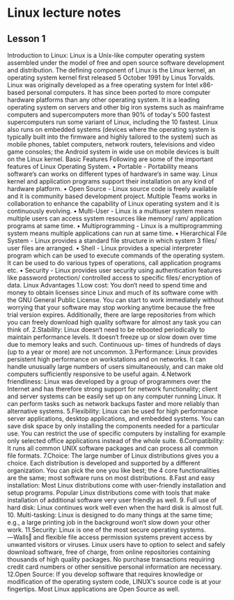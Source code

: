 # Linux lecture notes
## Lesson 1
Introduction to Linux: Linux is a Unix-like computer operating system assembled under the model of free and open source software development and distribution. The defining component of Linux is the Linux kernel, an operating system kernel first released 5 October 1991 by Linus Torvalds. Linux was originally developed as a free operating system for Intel x86-based personal computers. It has since been ported to more computer hardware platforms than any other operating system. It is a leading operating system on servers and other big iron systems such as mainframe computers and supercomputers more than 90% of today's 500 fastest supercomputers run some variant of Linux, including the 10 fastest. Linux also runs on embedded systems (devices where the operating system is typically built into the firmware and highly tailored to the system) such as mobile phones, tablet computers, network routers, televisions and video game consoles; the Android system in wide use on mobile devices is built on the Linux kernel. Basic Features Following are some of the important features of Linux Operating System. • Portable - Portability means software‘s can works on different types of hardware‘s in same way. Linux kernel and application programs support their installation on any kind of hardware platform. • Open Source - Linux source code is freely available and it is community based development project. Multiple Teams works in collaboration to enhance the capability of Linux operating system and it is continuously evolving. • Multi-User - Linux is a multiuser system means multiple users can access system resources like memory/ ram/ application programs at same time. • Multiprogramming - Linux is a multiprogramming system means multiple applications can run at same time. • Hierarchical File System - Linux provides a standard file structure in which system 3 files/ user files are arranged. • Shell - Linux provides a special interpreter program which can be used to execute commands of the operating system. It can be used to do various types of operations, call application programs etc. • Security - Linux provides user security using authentication features like password protection/ controlled access to specific files/ encryption of data. Linux Advantages 1.Low cost: You don‘t need to spend time and money to obtain licenses since Linux and much of its software come with the GNU General Public License. You can start to work immediately without worrying that your software may stop working anytime because the free trial version expires. Additionally, there are large repositories from which you can freely download high quality software for almost any task you can think of. 2.Stability: Linux doesn‘t need to be rebooted periodically to maintain performance levels. It doesn‘t freeze up or slow down over time due to memory leaks and such. Continuous up- times of hundreds of days (up to a year or more) are not uncommon. 3.Performance: Linux provides persistent high performance on workstations and on networks. It can handle unusually large numbers of users simultaneously, and can make old computers sufficiently responsive to be useful again. 4.Network friendliness: Linux was developed by a group of programmers over the Internet and has therefore strong support for network functionality; client and server systems can be easily set up on any computer running Linux. It can perform tasks such as network backups faster and more reliably than alternative systems. 5.Flexibility: Linux can be used for high performance server applications, desktop applications, and embedded systems. You can save disk space by only installing the components needed for a particular use. You can restrict the use of specific computers by installing for example only selected office applications instead of the whole suite. 6.Compatibility: It runs all common UNIX software packages and can process all common file formats. 7.Choice: The large number of Linux distributions gives you a choice. Each distribution is developed and supported by a different organization. You can pick the one you like best; the 4 core functionalities are the same; most software runs on most distributions. 8.Fast and easy installation: Most Linux distributions come with user-friendly installation and setup programs. Popular Linux distributions come with tools that make installation of additional software very user friendly as well. 9. Full use of hard disk: Linux continues work well even when the hard disk is almost full. 10. Multi-tasking: Linux is designed to do many things at the same time; e.g., a large printing job in the background won‘t slow down your other work. 11.Security: Linux is one of the most secure operating systems. ―Walls‖ and flexible file access permission systems prevent access by unwanted visitors or viruses. Linux users have to option to select and safely download software, free of charge, from online repositories containing thousands of high quality packages. No purchase transactions requiring credit card numbers or other sensitive personal information are necessary. 12.Open Source: If you develop software that requires knowledge or modification of the operating system code, LINUX‘s source code is at your fingertips. Most Linux applications are Open Source as well.
